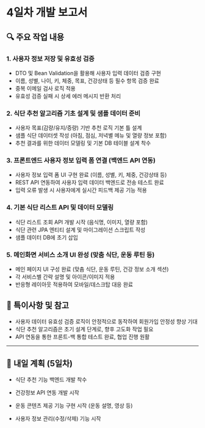 # 4일차 개발 보고서

## 🔍 주요 작업 내용

### 1. 사용자 정보 저장 및 유효성 검증
- DTO 및 Bean Validation을 활용해 사용자 입력 데이터 검증 구현
- 이름, 성별, 나이, 키, 체중, 목표, 건강상태 등 필수 항목 검증 완료
- 중복 이메일 검사 로직 적용
- 유효성 검증 실패 시 상세 에러 메시지 반환 처리

### 2. 식단 추천 알고리즘 기초 설계 및 샘플 데이터 준비
- 사용자 목표(감량/유지/증량) 기반 추천 로직 기본 틀 설계
- 샘플 식단 데이터셋 작성 (아침, 점심, 저녁별 메뉴 및 열량 정보 포함)
- 추천 결과를 위한 데이터 모델링 및 기본 DB 테이블 설계 착수

### 3. 프론트엔드 사용자 정보 입력 폼 연결 (백엔드 API 연동)
- 사용자 정보 입력 폼 UI 구현 완료 (이름, 성별, 키, 체중, 건강상태 등)
- REST API 연동하여 사용자 입력 데이터 백엔드로 전송 테스트 완료
- 입력 오류 발생 시 사용자에게 실시간 피드백 제공 기능 적용

### 4. 기본 식단 리스트 API 및 데이터 모델링
- 식단 리스트 조회 API 개발 시작 (음식명, 이미지, 열량 포함)
- 식단 관련 JPA 엔티티 설계 및 마이그레이션 스크립트 작성
- 샘플 데이터 DB에 초기 삽입

### 5. 메인화면 서비스 소개 UI 완성 (맞춤 식단, 운동 루틴 등)
- 메인 페이지 UI 구성 완료 (맞춤 식단, 운동 루틴, 건강 정보 소개 섹션)
- 각 서비스별 간략 설명 및 아이콘/이미지 적용
- 반응형 레이아웃 적용하여 모바일/데스크탑 대응 완료

## 📝 특이사항 및 참고
- 사용자 데이터 유효성 검증 로직이 안정적으로 동작하여 회원가입 안정성 향상 기대
- 식단 추천 알고리즘은 초기 설계 단계로, 향후 고도화 작업 필요
- API 연동을 통한 프론트-백 통합 테스트 완료, 협업 진행 원활

---

## 📅 내일 계획 (5일차)
- 식단 추천 기능 백엔드 개발 착수

- 건강정보 API 연동 개발 시작

- 운동 콘텐츠 제공 기능 구현 시작 (운동 설명, 영상 등)

- 사용자 정보 관리(수정/삭제) 기능 시작
